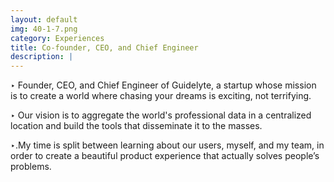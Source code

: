```yaml
---
layout: default
img: 40-1-7.png
category: Experiences
title: Co-founder, CEO, and Chief Engineer
description: |
---
```


‣ Founder, CEO, and Chief Engineer of Guidelyte, a startup whose mission is to create a world where chasing your dreams is exciting, not terrifying.

‣ Our vision is to aggregate the world's professional data in a centralized location and build the tools that disseminate it to the masses.

‣.My time is split between learning about our users, myself, and my team, in order to create a beautiful product experience that actually solves people’s problems.
